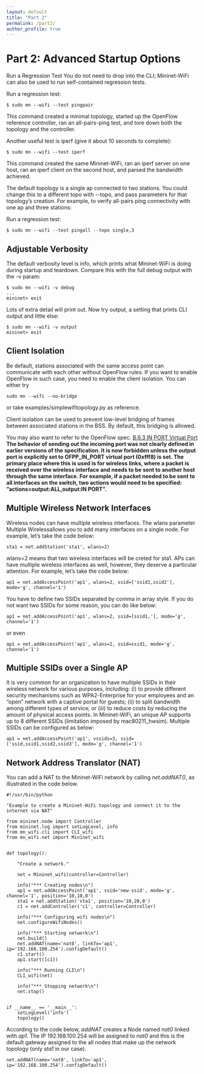 ```yaml
---
layout: default
title: "Part 2"
permalink: /part2/
author_profile: true
---
```

# Part 2: Advanced Startup Options

Run a Regression Test
You do not need to drop into the CLI; Mininet-WiFi can also be used to run self-contained regression tests.

Run a regression test:

```
$ sudo mn --wifi --test pingpair
```

This command created a minimal topology, started up the OpenFlow reference controller, ran an all-pairs-ping test, and tore down both the topology and the controller.

Another useful test is iperf (give it about 10 seconds to complete):

```
$ sudo mn --wifi --test iperf
```
This command created the same Mininet-WiFi, ran an iperf server on one host, ran an iperf client on the second host, and parsed the bandwidth achieved.

The default topology is a single ap connected to two stations. You could change this to a different topo with --topo, and pass parameters for that topology’s creation. For example, to verify all-pairs ping connectivity with one ap and three stations:

Run a regression test:
```
$ sudo mn --wifi --test pingall --topo single,3
```

## Adjustable Verbosity
The default verbosity level is info, which prints what Mininet-WiFi is doing during startup and teardown. Compare this with the full debug output with the -v param:
```
$ sudo mn --wifi -v debug
...
mininet> exit
```
Lots of extra detail will print out. Now try output, a setting that prints CLI output and little else:
```
$ sudo mn --wifi -v output
mininet> exit
```

## Client Isolation

Be default, stations associated with the same access point can communicate with each other without OpenFlow rules. If you want to enable OpenFlow in such case, you need to enable the client
isolation. You can either try
``` 
sudo mn --wifi --no-bridge 
```
or take examples/simplewifitopology.py as reference.  

Client isolation can be used to prevent low-level bridging of frames between associated stations in the BSS. By default, this bridging is allowed.  

You may also want to refer to the OpenFlow spec.
[B.6.3 IN PORT Virtual Port](https://www.opennetworking.org/images/stories/downloads/sdn-resources/onf-specifications/openflow/openflow-switch-v1.5.0.noipr.pdf
) 
**The behavior of sending out the incoming port was not clearly defined in earlier versions of the specification. It is now forbidden unless the output port is explicitly set to OFPP_IN_PORT virtual port (0xfff8) is set. The primary place where this is used is for wireless links, where a packet is received over the wireless interface and needs to be sent to another host through the same interface. For example, if a packet needed to be sent to all interfaces on the switch, two actions would need to be specified: ”actions=output:ALL,output:IN PORT”.**

## Multiple Wireless Network Interfaces

Wireless nodes can have multiple wireless interfaces. The wlans parameter Multiple Wirelessallows you to add many interfaces on a single node. For example, let’s take the code below:   
```
sta1 = net.addStation('sta1', wlans=2)
```

wlans=2 means that two wireless interfaces will be creted for sta1. APs can have multiple wireless interfaces as well, however, they deserve a particular attention. For example, let’s take the code below:    
```
ap1 = net.addAccessPoint('ap1', wlans=2, ssid=['ssid1,ssid2'], mode='g', channel='1')
```

You have to define two SSIDs separated by comma in array style. If you do not want two SSIDs for some reason, you can do like below:

```
ap1 = net.addAccessPoint('ap1', wlans=2, ssid=[ssid1,'], mode='g', channel='1')
``` 
or even
```
ap1 = net.addAccessPoint('ap1', wlans=2, ssid=ssid1, mode='g', channel='1')
``` 

## Multiple SSIDs over a Single AP
It is very common for an organization to have multiple SSIDs in their wireless network for various purposes, including: (i) to provide different security mechanisms such as WPA2-Enterprise for your employees and an “open” network with a captive portal for guests; (ii) to split bandwidth among different types of service; or (iii) to reduce costs by reducing the amount of physical access points. In Mininet-WiFi, an unique AP supports up to 8 different SSIDs (limitation imposed by mac80211_hwsim). Multiple SSIDs can be configured as below:
```
ap1 = net.addAccessPoint('ap1', vssids=3, ssid=['ssid,ssid1,ssid2,ssid3'], mode='g', channel='1')
```

## Network Address Translator (NAT)

You can add a NAT to the Mininet-WiFi network by calling _net.addNAT()_, as illustrated in the code below.

```
#!/usr/bin/python

"Example to create a Mininet-WiFi topology and connect it to the internet via NAT"

from mininet.node import Controller
from mininet.log import setLogLevel, info
from mn_wifi.cli import CLI_wifi
from mn_wifi.net import Mininet_wifi


def topology():

    "Create a network."

    net = Mininet_wifi(controller=Controller)

    info("*** Creating nodes\n")
    ap1 = net.addAccessPoint('ap1', ssid='new-ssid', mode='g', channel='1', position='10,10,0')
    sta1 = net.addStation('sta1', position='10,20,0')
    c1 = net.addController('c1', controller=Controller)

    info("*** Configuring wifi nodes\n")
    net.configureWifiNodes()

    info("*** Starting network\n")
    net.build()
    net.addNAT(name='nat0', linkTo='ap1', ip='192.168.100.254').configDefault()
    c1.start()
    ap1.start([c1])

    info("*** Running CLI\n")
    CLI_wifi(net)

    info("*** Stopping network\n")
    net.stop()

    
if __name__ == '__main__':
    setLogLevel('info')
    topology()
```

According to the code below, _addNAT_ creates a Node named _nat0_ linked with _ap1_. The IP 192.168.100.254 will be assigned to _nat0_ and this is the default gateway assigned to the all nodes that make up the network topology (only _sta1_ in our case).   

```
net.addNAT(name='nat0', linkTo='ap1', ip='192.168.100.254').configDefault()
```

